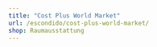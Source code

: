 ```yaml
---
title: "Cost Plus World Market"
url: /escondido/cost-plus-world-market/
shop: Raumausstattung
---
```

